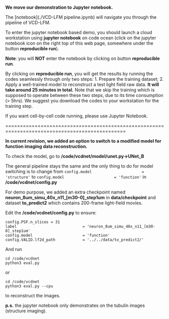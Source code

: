 **We move our demonstration to Jupyter notebook.**

The [notebook](./VCD-LFM pipeline.ipynb) will navigate you through the pipeline of VCD-LFM.

To enter the jupyter notebook based demo, you should launch a cloud workstation using **jupyter notebook** on code ocean (click on the jupyter notebook icon on the right top of this web page, somewhere under the button **reproducible run**). 

**Note**: you will **NOT** enter the notebook by clicking on button **reproducible run**.

By clicking on **reproducible run**, you will get the results by running the codes seamlessly through only two steps: 1. Prepare the training dataset; 2. Apply a well-trained model to reconstruct a test light field raw data. **It will take around 25 minutes in total.** Note that we skip the training which is supposed to operate between these two steps, due to its time consumption (> 5hrs). We suggest you download the codes to your workstation for the training step.

If you want cell-by-cell code running, please use Jupyter Notebook. 



===============================================================================================


**In current revision, we added an option to switch to a modified model for function imaging data reconstruction.**

To check the model, go to **/code/vcdnet/model/unet.py->UNet_B**

The general pipeline stays the same and the only thing to do for model switching is to change from
`config.model                      = 'structure'` to 
`config.model                      = 'function'` in  **/code/vcdnet/config.py**

For demo purpose, we added an extra checkpoint named **neuron_8um_simu_40x_n11_[m30-0]_step1um** in **data/checkpoint** and dataset **to_predict2** which contains 200-frame light-field movies. 

Edit the **/code/vcdnet/config.py** to ensure:
```
config.PSF.n_slices = 31
label                             = 'neuron_8um_simu_40x_n11_[m30-0]_step1um'
config.model                      = 'function'
config.VALID.lf2d_path            = '../../data/to_predict2/'
```

And run 
```
cd /code/vcdnet
python3 eval.py
```
or
```
cd /code/vcdnet
python3 eval.py --cpu
```

to reconstruct the images. 

**p.s.** the jupyter notebook only demonstrates on the tubulin images (structure imaging).


